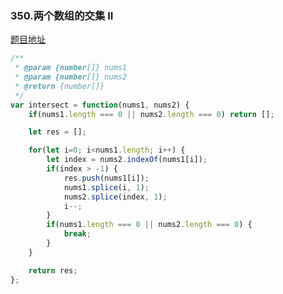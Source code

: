 ### 350.两个数组的交集 II

[题目地址](https://leetcode-cn.com/problems/intersection-of-two-arrays-ii/)

```javascript
/**
 * @param {number[]} nums1
 * @param {number[]} nums2
 * @return {number[]}
 */
var intersect = function(nums1, nums2) {
    if(nums1.length === 0 || nums2.length === 0) return [];

    let res = [];

    for(let i=0; i<nums1.length; i++) {
        let index = nums2.indexOf(nums1[i]);
        if(index > -1) {
            res.push(nums1[i]);
            nums1.splice(i, 1);
            nums2.splice(index, 1);
            i--;
        }
        if(nums1.length === 0 || nums2.length === 0) {
            break;
        }
    }

    return res;
};
```